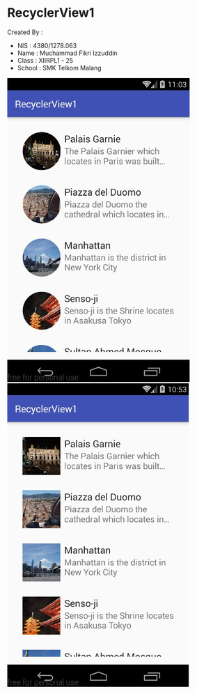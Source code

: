 # RecyclerView1

Created By :

* NIS    : 4380/1278.063
* Name   : Muchammad Fikri Izzuddin
* Class  : XIIRPL1 - 25
* School : SMK Telkom Malang


![Image of Rounded](https://github.com/oyi77/RecyclerView1/blob/master/Screenshot_1.jpg)
![Image of Square](https://github.com/oyi77/RecyclerView1/blob/master/Screenshot_2.jpg)

